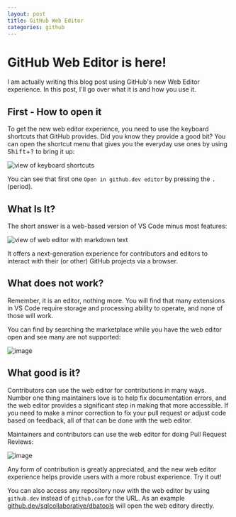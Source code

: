 ```yaml
---
layout: post
title: GitHub Web Editor
categories: github
---
```


# GitHub Web Editor is here!

I am actually writing this blog post using GitHub's new Web Editor experience. In this post, I'll go over what it is and how you use it.

## First - How to open it

To get the new web editor experience, you need to use the keyboard shortcuts that GitHub provides. Did you know they provide a good bit? You can open the shortcut menu that gives you the everyday use ones by using <kbd>Shift</kbd>+<kbd>?</kbd> to bring it up:

![view of keyboard shortcuts](https://user-images.githubusercontent.com/11204251/129115211-749e5ef4-f287-408d-bb0e-62cc057b5bc4.png)

You can see that first one `Open in github.dev editor` by pressing the <kbd>.</kbd> (period).

## What Is It?

The short answer is a web-based version of VS Code minus most features:

![view of web editor with markdown text](https://user-images.githubusercontent.com/11204251/129114646-f87fc925-b1b8-495d-aabb-2a0bbe5d2cff.png)

It offers a next-generation experience for contributors and editors to interact with their (or other) GitHub projects via a browser.

## What does not work?

Remember, it is an editor, nothing more. You will find that many extensions in VS Code require storage and processing ability to operate, and none of those will work.

You can find by searching the marketplace while you have the web editor open and see many are not supported:

![image](https://user-images.githubusercontent.com/11204251/129115981-fdfa15a8-3675-4c21-ac73-f85d79cafb92.png)

## What good is it?

Contributors can use the web editor for contributions in many ways. Number one thing maintainers love is to help fix documentation errors, and the web editor provides a significant step in making that more accessible. If you need to make a minor correction to fix your pull request or adjust code based on feedback, all of that can be done with the web editor.

Maintainers and contributors can use the web editor for doing Pull Request Reviews:

![image](https://user-images.githubusercontent.com/11204251/129116585-d6ff1200-1cc3-48ba-af72-d5e36ebd6556.png)

Any form of contribution is greatly appreciated, and the new web editor experience helps provide users with a more robust experience. Try it out!

You can also access any repository now with the web editor by using `github.dev` instead of `github.com` for the URL. As an example [github.dev/sqlcollaborative/dbatools](github.dev/sqlcollaborative/dbatools) will open the web editory directly.